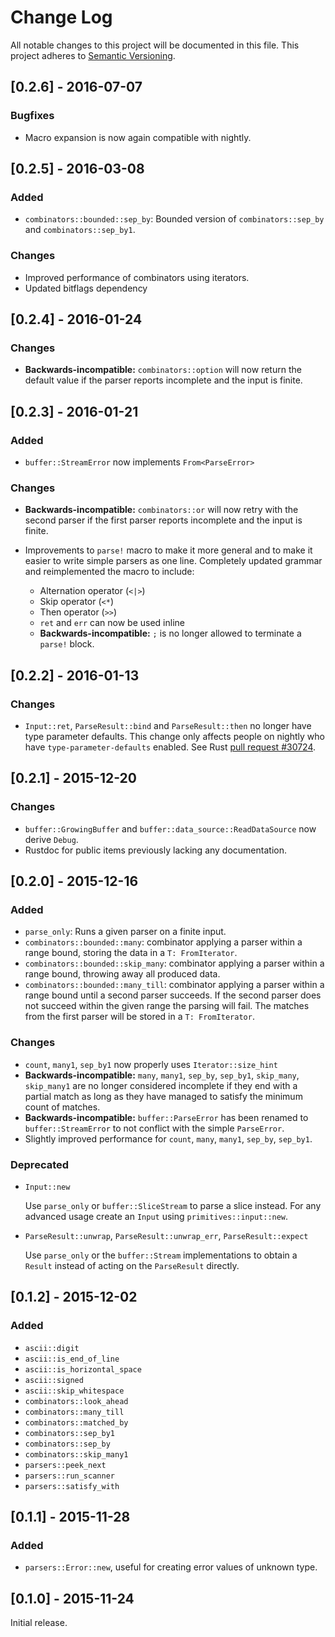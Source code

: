 # Change Log

All notable changes to this project will be documented in this file.
This project adheres to [Semantic Versioning](http://semver.org/).

## [0.2.6] - 2016-07-07

### Bugfixes

- Macro expansion is now again compatible with nightly.

## [0.2.5] - 2016-03-08

### Added

- `combinators::bounded::sep_by`: Bounded version of `combinators::sep_by` and `combinators::sep_by1`.

### Changes

- Improved performance of combinators using iterators.
- Updated bitflags dependency

## [0.2.4] - 2016-01-24

### Changes

- **Backwards-incompatible:** `combinators::option` will now return the default value if the
  parser reports incomplete and the input is finite.

## [0.2.3] - 2016-01-21

### Added

- `buffer::StreamError` now implements `From<ParseError>`

### Changes

- **Backwards-incompatible:** `combinators::or` will now retry with the second parser if the
  first parser reports incomplete and the input is finite.
- Improvements to `parse!` macro to make it more general and to make it easier to write simple
  parsers as one line. Completely updated grammar and reimplemented the macro to include:

   * Alternation operator (`<|>`)
   * Skip operator (`<*`)
   * Then operator (`>>`)
   * `ret` and `err` can now be used inline
   * **Backwards-incompatible:** `;` is no longer allowed to terminate a `parse!` block.

## [0.2.2] - 2016-01-13

### Changes

* `Input::ret`, `ParseResult::bind` and `ParseResult::then` no longer have type parameter
  defaults. This change only affects people on nightly who have `type-parameter-defaults`
  enabled. See Rust [pull request #30724](https://github.com/rust-lang/rust/pull/30724).

## [0.2.1] - 2015-12-20

### Changes

* `buffer::GrowingBuffer` and `buffer::data_source::ReadDataSource` now derive `Debug`.
* Rustdoc for public items previously lacking any documentation.

## [0.2.0] - 2015-12-16

### Added

- `parse_only`: Runs a given parser on a finite input.
- `combinators::bounded::many`: combinator applying a parser within a range bound, storing the data
  in a `T: FromIterator`.
- `combinators::bounded::skip_many`: combinator applying a parser within a range bound, throwing
  away all produced data.
- `combinators::bounded::many_till`: combinator applying a parser within a range bound until a
  second parser succeeds. If the second parser does not succeed within the given range the parsing
  will fail. The matches from the first parser will be stored in a `T: FromIterator`.

### Changes

- `count`, `many1`, `sep_by1` now properly uses `Iterator::size_hint`
- **Backwards-incompatible:** `many`, `many1`, `sep_by`, `sep_by1`, `skip_many`, `skip_many1` are
  no longer considered incomplete if they end with a partial match as long as they have managed to
  satisfy the minimum count of matches.
- **Backwards-incompatible:** `buffer::ParseError` has been renamed to `buffer::StreamError` to not
  conflict with the simple `ParseError`.
- Slightly improved performance for `count`, `many`, `many1`, `sep_by`, `sep_by1`.

### Deprecated

- `Input::new`

  Use `parse_only` or `buffer::SliceStream` to parse a slice instead. For any advanced usage create
  an `Input` using `primitives::input::new`.

- `ParseResult::unwrap`, `ParseResult::unwrap_err`, `ParseResult::expect`

  Use `parse_only` or the `buffer::Stream` implementations to obtain a `Result` instead of acting
  on the `ParseResult` directly.

## [0.1.2] - 2015-12-02

### Added

- `ascii::digit`
- `ascii::is_end_of_line`
- `ascii::is_horizontal_space`
- `ascii::signed`
- `ascii::skip_whitespace`
- `combinators::look_ahead`
- `combinators::many_till`
- `combinators::matched_by`
- `combinators::sep_by1`
- `combinators::sep_by`
- `combinators::skip_many1`
- `parsers::peek_next`
- `parsers::run_scanner`
- `parsers::satisfy_with`

## [0.1.1] - 2015-11-28

### Added

- `parsers::Error::new`, useful for creating error values of unknown type.

## [0.1.0] - 2015-11-24

Initial release.
